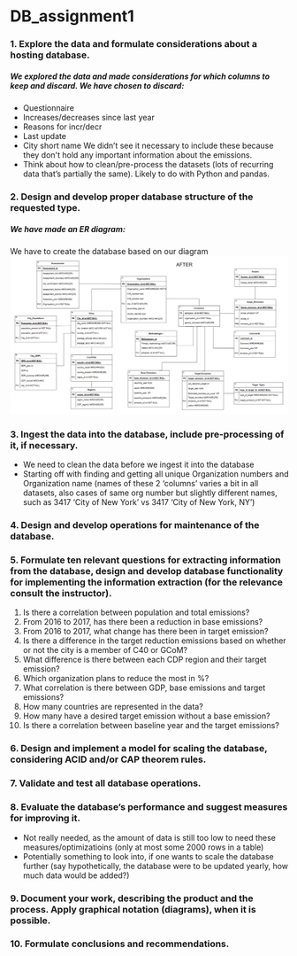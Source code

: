 # DB_assignment1

### 1. Explore the data and formulate considerations about a hosting database.
##### We explored the data and made considerations for which columns to keep and discard. We have chosen to discard:
* Questionnaire
* Increases/decreases since last year
* Reasons for incr/decr
* Last update
* City short name
We didn’t see it necessary to include these because they don't hold any important information about the emissions.
* Think about how to clean/pre-process the datasets (lots of recurring data that’s partially the same). Likely to do with Python and pandas.

### 2. Design and develop proper database structure of the requested type.
##### We have made an ER diagram: 
We have to create the database based on our diagram
![EER diagram](Images/EER_diagram.png)


### 3. Ingest the data into the database, include pre-processing of it, if necessary.
* We need to clean the data before we ingest it into the database
* Starting off with finding and getting all unique Organization numbers and Organization name (names of these 2 ‘columns’ varies a bit in all datasets, also cases of same org number but slightly different names, such as 3417 ‘City of New York’ vs 3417 ‘City of New York, NY’)


### 4. Design and develop operations for maintenance of the database.

### 5. Formulate ten relevant questions for extracting information from the database, design and develop database functionality for implementing the information extraction (for the relevance consult the instructor).

1. Is there a correlation between population and total emissions?
2. From 2016 to 2017, has there been a reduction in base emissions?
3. From 2016 to 2017, what change has there been in target emission?
4. Is there a difference in the target reduction emissions based on whether or not the city is a member of C40 or GCoM?
5. What difference is there between each CDP region and their target emission?
6. Which organization plans to reduce the most in %?
7. What correlation is there between GDP, base emissions and target emissions?
8. How many countries are represented in the data?
9. How many have a desired target emission without a base emission?
10. Is there a correlation between baseline year and the target emissions? 


### 6. Design and implement a model for scaling the database, considering ACID and/or CAP theorem rules.

### 7. Validate and test all database operations.

### 8. Evaluate the database’s performance and suggest measures for improving it.
* Not really needed, as the amount of data is still too low to need these measures/optimizatioins (only at most some 2000 rows in a table)
* Potentially something to look into, if one wants to scale the database further (say hypothetically, the database were to be updated yearly, how much data would be added?)


### 9. Document your work, describing the product and the process. Apply graphical notation (diagrams), when it is possible.

### 10. Formulate conclusions and recommendations.

